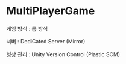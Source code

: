# MultiPlayerGame

게임 방식 : 룸 방식

서버 : DediCated Server (Mirror)

형상 관리 : Unity Version Control (Plastic SCM)
